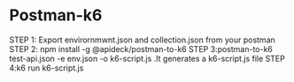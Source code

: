 # Postman-k6
STEP 1: Export envirornmwnt.json and collection.json from your postman
STEP 2: npm install -g @apideck/postman-to-k6
STEP 3:postman-to-k6 test-api.json -e env.json -o k6-script.js      .It generates a k6-script.js file 
STEP 4:k6 run k6-script.js

